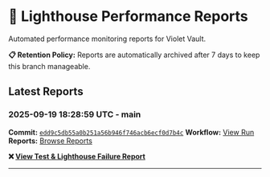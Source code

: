 # 🔦 Lighthouse Performance Reports

Automated performance monitoring reports for Violet Vault.

**📋 Retention Policy:** Reports are automatically archived after 7 days to keep this branch manageable.

## Latest Reports

### 2025-09-19 18:28:59 UTC - main

**Commit:** [`edd9c5db55a0b251a56b946f746acb6ecf0d7b4c`](https://github.com/thef4tdaddy/violet-vault/commit/edd9c5db55a0b251a56b946f746acb6ecf0d7b4c)
**Workflow:** [View Run](https://github.com/thef4tdaddy/violet-vault/actions/runs/17866640867)
**Reports:** [Browse Reports](https://github.com/thef4tdaddy/violet-vault/tree/lighthouse-reports/reports/main/2025-09-19_18-28-58)

**❌ [View Test & Lighthouse Failure Report](./reports/main/2025-09-19_18-28-58/test-and-lighthouse-failures.md)**


---

